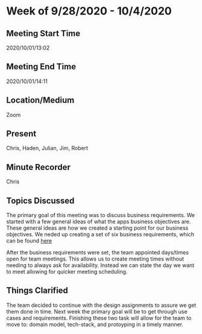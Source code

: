 # Week of 9/28/2020 - 10/4/2020

## Meeting Start Time

2020/10/01/13:02

## Meeting End Time

2020/10/01/14:11

## Location/Medium

Zoom

## Present

Chris, Haden, Julian, Jim, Robert

## Minute Recorder

Chris

## Topics Discussed

The primary goal of this meeting was to discuss business requirements. We started with a few general ideas of what the apps business objectives are. These general ideas are how we created a starting point for our business objectives. We neded up creating a set of six business requirements, which can be found [here](../../Design/BusinessRequirements.md)

After the business requirements were set, the team appointed days/times open for team meetings. This allows us to create meeting times without needing to always ask for availability. Instead we can state the day we want to meet allowing for quicker meeting scheduling.

## Things Clarified

The team decided to continue with the design assignments to assure we get them done in time. Next week the primary goal will be to get through use cases and requirements. Finishing these two task will allow for the team to move to: domain model, tech-stack, and protoyping in a timely manner.
